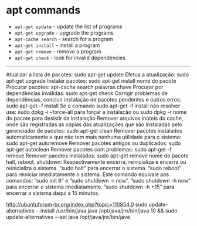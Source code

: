 # apt commands

* `apt-get update` - update the list of programs
* `apt-get upgrade` - upgrade the programs
* `apt-cache search` - search for a program
* `apt-get install` - install a program
* `apt-get remove` - remove a program
* `apt-get check` - look for invalid dependencies

----

Atualizar a lista de pacotes: sudo apt-get update
Efetua a atualização: sudo apt-get upgrade
Instalar pacotes: sudo apt-get install nome do pacote
Procurar pacotes: apt-cache search palavras chave
Procurar por dependências inválidas: sudo apt-get check
Corrigir problemas de dependências, concluir instalação de pacotes pendentes e outros erros: sudo apt-get -f install
Se o comando sudo apt-get -f install não resolver use: sudo dpkg -i –force-all para forçar a instalação ou sudo dpkg -r nome do pacote para desistir da instalação
Remover arquivos inúteis do cache, onde são registradas as cópias das atualizações que são instaladas pelo gerenciador de pacotes: sudo apt-get clean
Remover pacotes instalados automaticamente e que não tem mais nenhuma utilidade para o sistema: sudo apt-get autoremove
Remover pacotes antigos ou duplicados: sudo apt-get autoclean
Remover pacotes com problemas: sudo apt-get -f remove
Remover pacotes instalados: sudo apt-get remove nome do pacote
halt, reboot, shutdown:  Respectivamente encerra, reinicializa e encerra ou reinicializa o sistema.
“sudo halt” para encerrar o sistema.
”sudo reboot” para reiniciar imediatamente o sistema. Este comando equivale aos comandos: ”sudo init 6” e ”sudo shutdown -r now”.
”sudo shutdown -h now” para encerrar o sistema imediatamente.
”sudo shutdown -h +15” para encerrar o sistema daqui a 15 minutos.


http://ubuntuforum-br.org/index.php?topic=110854.0
sudo update-alternatives --install /usr/bin/java java /opt/java/jre/bin/java 10 && sudo update-alternatives --set java /opt/java/jre/bin/java
